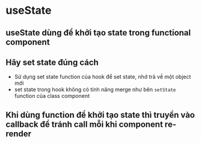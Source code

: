 # useState

## useState dùng để khởi tạo state trong functional component

## Hãy set state đúng cách

- Sử dụng set state function của hook để set state, nhớ trả về một object mới
- set state trong hook không có tính năng merge như bên `setState` function của class component

## Khi dùng function để khởi tạo state thì truyền vào callback để tránh call mỗi khi component re-render

